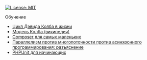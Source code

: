 [![License: MIT](https://img.shields.io/badge/License-MIT-yellow.svg)](https://opensource.org/licenses/MIT)

Обучение

 - [Цикл Дэвида Колба в жизни](https://habr.com/ru/post/159321/)
 - [Модель Колба (википедия)](https://ru.wikipedia.org/wiki/%D0%9C%D0%BE%D0%B4%D0%B5%D0%BB%D1%8C_%D0%9A%D0%BE%D0%BB%D0%B1%D0%B0)
 - [Composer для самых маленьких](https://habr.com/ru/post/439200/)
 - [Параллелизм против многопоточности против асинхронного программирования: разъяснение](https://habr.com/ru/post/337528/)
 - [PHPUnit для начинающих](https://phpprofi.ru/blogs/post/24)
